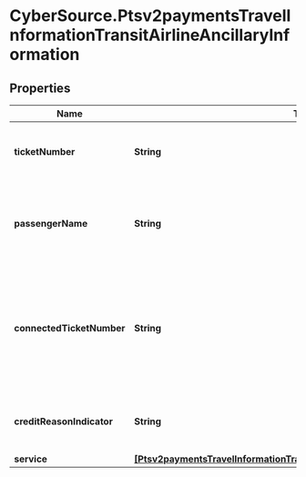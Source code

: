 # CyberSource.Ptsv2paymentsTravelInformationTransitAirlineAncillaryInformation

## Properties
Name | Type | Description | Notes
------------ | ------------- | ------------- | -------------
**ticketNumber** | **String** | Ticket number, which consists of the carrier code, form, and serial number, without the check digit. **Important** This field is required in the U.S. in order for you to qualify for either the custom payment service (CPS) or the electronic interchange reimbursement fee (EIRF) program. Format: English characters only. Optional field for ancillary services.  | [optional] 
**passengerName** | **String** | Name of the passenger. If the passenger's name is not available, this value is the cardholder's name. If neither the passenger's name nor the cardholder's name is available, this value is a description of the ancillary purchase. **Important** This field is required in the U.S. in order for you to qualify for either the custom payment service (CPS) or the electronic interchange reimbursement fee (EIRF) program. Format: English characters only. Optional field for ancillary service.  | [optional] 
**connectedTicketNumber** | **String** | Number for the airline ticket to which the ancillary purchase is connected.  If this purchase has a connection or relationship to another purchase such as a baggage fee for a passenger transport ticket, this field must contain the ticket number for the other purchase.  For a stand-alone purchase, the value for this field must be the same as the value for the `travelInformation.transit.airline.ancillaryInformation.ticketNumber` field. **Important** This field is required in the U.S. in order for you to qualify for either the custom payment service (CPS) or the electronic interchange reimbursement fee (EIRF) program. Format: English characters only. Optional request field for ancillary services.  | [optional] 
**creditReasonIndicator** | **String** | Reason for the credit. Possible values: - `A`: Cancellation of the ancillary passenger transport purchase. - `B`: Cancellation of the airline ticket and the passenger transport ancillary purchase. - `C`: Cancellation of the airline ticket. - `O`: Other. - `P`: Partial refund of the airline ticket. Format: English characters only. Optional field for ancillary services.  | [optional] 
**service** | [**[Ptsv2paymentsTravelInformationTransitAirlineAncillaryInformationService]**](Ptsv2paymentsTravelInformationTransitAirlineAncillaryInformationService.md) |  | [optional] 



